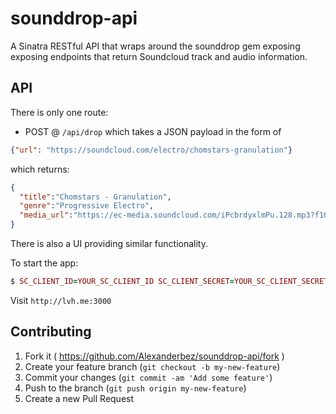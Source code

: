 # sounddrop-api

A Sinatra RESTful API that wraps around the sounddrop gem exposing exposing endpoints that return Soundcloud track and audio information.

## API

There is only one route:

- POST @ `/api/drop` which takes a JSON payload in the form of

```json
{"url": "https://soundcloud.com/electro/chomstars-granulation"}
```

which returns:

```json
{
  "title":"Chomstars - Granulation",
  "genre":"Progressive Electro",
  "media_url":"https://ec-media.soundcloud.com/iPcbrdyxlmPu.128.mp3?f10880d39085a94a0418a7ef69b03d522cd6dfee9399eeb9a522039c6bf8bb3a90d7dd9fb98e5e5c725fce466f6e4590397cc6b6ef458c4866ff9c4f9e13e83eedee6b8831&AWSAccessKeyId=AKIAJNIGGLK7XA7YZSNQ&Expires=1420405607&Signature=6I1jKQz6bOv%2BOyJQvP%2BSobNEp48%3D"
}
```

There is also a UI providing similar functionality.

To start the app:

```ruby
$ SC_CLIENT_ID=YOUR_SC_CLIENT_ID SC_CLIENT_SECRET=YOUR_SC_CLIENT_SECRET bundle exec thin -R config.ru start
```

Visit `http://lvh.me:3000`

## Contributing

1. Fork it ( https://github.com/Alexanderbez/sounddrop-api/fork )
2. Create your feature branch (`git checkout -b my-new-feature`)
3. Commit your changes (`git commit -am 'Add some feature'`)
4. Push to the branch (`git push origin my-new-feature`)
5. Create a new Pull Request
